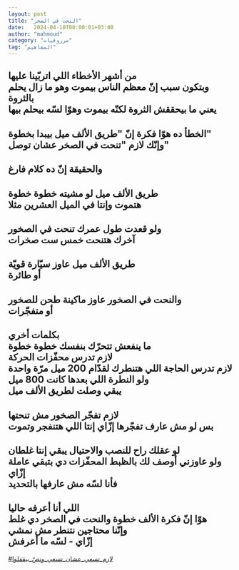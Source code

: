 ```yaml
---
layout: post
title: "النحت في الصخر"
date:   2024-04-10T00:00:01+03:00
author: "mahmoud"
category: "مرزوقيات"
tag: "المفاهيم"
---
```



من أشهر الأخطاء اللي اتربّينا عليها  
وبتكون سبب إنّ معظم الناس بيموت وهو ما زال يحلم
بالثروة  
يعني ما بيحققش الثروة لكنّه بيموت وهوّا لسّه بيحلم
بيها  
-  
الخطأ ده هوّا فكرة إنّ "طريق الألف ميل بيبدا
بخطوة"  
وإنّك لازم "تنحت في الصخر عشان توصل"  
-  
والحقيقة إنّ ده كلام فارغ  
-  
طريق الألف ميل لو مشيته خطوة خطوة  
هتموت وإنتا في الميل العشرين مثلا  
-  
ولو قعدت طول عمرك تنحت في الصخور  
آخرك هتنحت خمس ست صخرات  
-  
طريق الألف ميل عاوز سيّارة قويّة  
أو طائرة  
-  
والنحت في الصخور عاوز ماكينة طحن للصخور  
أو متفجّرات  
-  
بكلمات أخري  
ما ينفعش تتحرّك بنفسك خطوة خطوة  
لازم تدرس محفّزات الحركة  
لازم تدرس الحاجة اللي هتنطرك لقدّام 200 ميل مرّة
واحدة  
ولو النطرة اللي بعدها كانت 800 ميل  
يبقي وصلت لطريق الألف ميل  
-  
لازم تفجّر الصخور مش تنحتها  
بس لو مش عارف تفجّرها إزّاي إنتا اللي هتنفجر
وتموت  
-  
لو عقلك راح للنصب والاحتيال يبقي إنتا غلطان  
ولو عاوزني أوصف لك بالظبط المحفّزات دي بتبقي عاملة
إزّاي  
فأنا لسّه مش عارفها بالتحديد  
-  
اللي أنا أعرفه حاليا  
هوّا إنّ فكرة الألف خطوة والنحت في الصخر دي غلط  
وإنّنا محتاجين نتنطر مش نمشي  
إزّاي - لسّه ما أعرفش  
-  
[<u>\#لازم\_تسعي\_عشان\_تسعي\_ونصّ\_بيقفلوا</u>](https://www.facebook.com/hashtag/لازم_تسعي_عشان_تسعي_ونصّ_بيقفلوا?source=feed_text&epa=HASHTAG)
